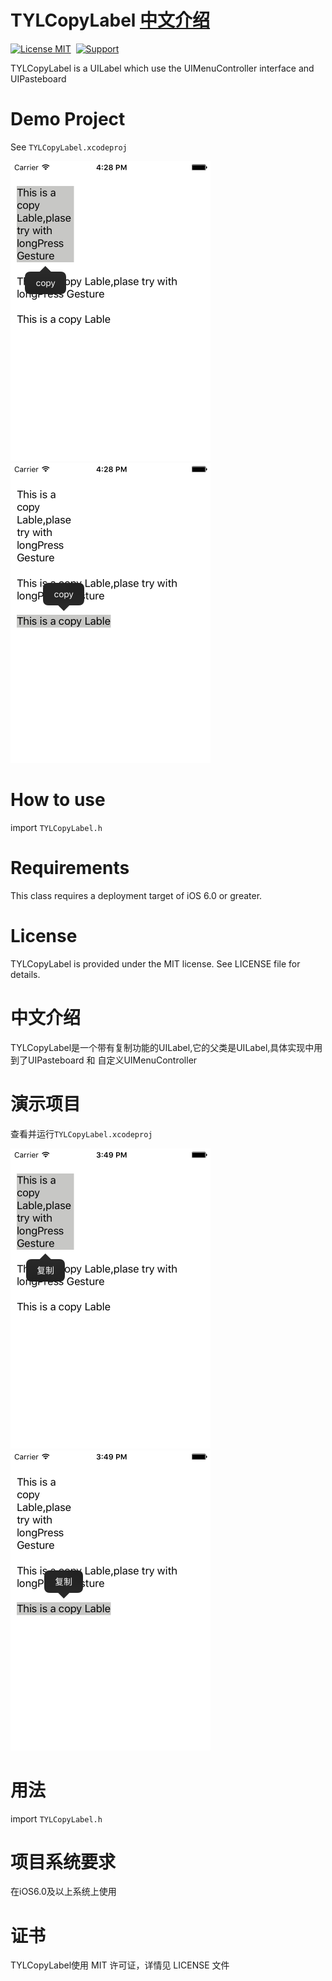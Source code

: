# TYLCopyLabel <a href="#中文介绍">中文介绍</a>
[![License MIT](https://img.shields.io/badge/license-MIT-green.svg?style=flat)](https://github.com/lengain/TYLCopyLabel/blob/master/LICENSE)&nbsp;
[![Support](https://img.shields.io/badge/support-iOS%206%2B%20-blue.svg?style=flat)](https://www.apple.com/nl/ios/)&nbsp;

TYLCopyLabel is a UILabel which use the UIMenuController interface and UIPasteboard
# Demo Project
See `TYLCopyLabel.xcodeproj`

<img src="https://github.com/lengain/TYLCopyLabel/blob/master/Demo/Snapshots/Simulator%20Screen%20Shot%202016%E5%B9%B41%E6%9C%8812%E6%97%A5%2016.28.02.png" width="320"> <img src="https://github.com/lengain/TYLCopyLabel/blob/master/Demo/Snapshots/Simulator%20Screen%20Shot%202016%E5%B9%B41%E6%9C%8812%E6%97%A5%2016.28.12.png" width="320"><br/>
# How to use
import `TYLCopyLabel.h`
# Requirements
This class requires a deployment target of iOS 6.0 or greater.
# License
TYLCopyLabel is provided under the MIT license. See LICENSE file for details.
# 中文介绍
TYLCopyLabel是一个带有复制功能的UILabel,它的父类是UILabel,具体实现中用到了UIPasteboard 和 自定义UIMenuController
# 演示项目
查看并运行`TYLCopyLabel.xcodeproj`

<img src="https://github.com/lengain/TYLCopyLabel/blob/master/Demo/Snapshots/Simulator%20Screen%20Shot%202016%E5%B9%B41%E6%9C%8812%E6%97%A5%2015.49.28.png" width="320"> <img src="https://github.com/lengain/TYLCopyLabel/blob/master/Demo/Snapshots/Simulator%20Screen%20Shot%202016%E5%B9%B41%E6%9C%8812%E6%97%A5%2015.49.40.png" width="320"><br/>

# 用法
import `TYLCopyLabel.h`
# 项目系统要求
在iOS6.0及以上系统上使用
# 证书
TYLCopyLabel使用 MIT 许可证，详情见 LICENSE 文件
